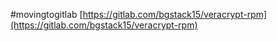 #movingtogitlab [https://gitlab.com/bgstack15/veracrypt-rpm](https://gitlab.com/bgstack15/veracrypt-rpm)
